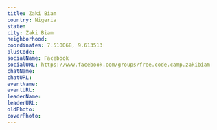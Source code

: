 ```yaml
---
title: Zaki Biam
country: Nigeria
state: 
city: Zaki Biam
neighborhood: 
coordinates: 7.510068, 9.613513
plusCode:
socialName: Facebook
socialURL: https://www.facebook.com/groups/free.code.camp.zakibiam
chatName:
chatURL:
eventName:
eventURL:
leaderName:
leaderURL:
oldPhoto: 
coverPhoto:
---
```

